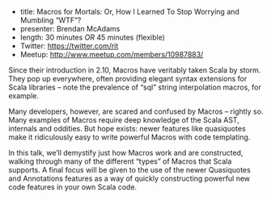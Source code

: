 * title: Macros for Mortals: Or, How I Learned To Stop Worrying and Mumbling “WTF”?
* presenter: Brendan McAdams
* length: 30 minutes *OR* 45 minutes (flexible)
* Twitter: https://twitter.com/rit
* Meetup: http://www.meetup.com/members/10987883/

Since their introduction in 2.10, Macros have veritably taken Scala by storm. They pop up everywhere, often providing elegant syntax extensions for Scala libraries – note the prevalence of “sql” string interpolation macros, for example.

Many developers, however, are scared and confused by Macros – rightly so. Many examples of Macros require deep knowledge of the Scala AST, internals and oddities. But hope exists: newer features like quasiquotes make it ridiculously easy to write powerful Macros with code templating.

In this talk, we’ll demystify just how Macros work and are constructed, walking through many of the different “types” of Macros that Scala supports. A final focus will be given to the use of the newer Quasiquotes and Annotations features as a way of quickly constructing powerful new code features in your own Scala code.
